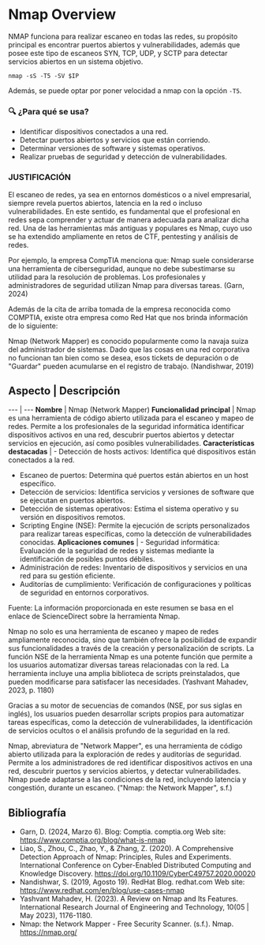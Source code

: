 # Nmap Overview

NMAP funciona para realizar escaneo en todas las redes, su propósito principal es encontrar puertos abiertos y vulnerabilidades, además que posee este tipo de escaneos SYN, TCP, UDP, y SCTP para detectar servicios abiertos en un sistema objetivo.
```
nmap -sS -T5 -SV $IP
```

Además, se puede optar por poner velocidad a nmap con la opción `-T5`.

### 🔍 ¿Para qué se usa?
- Identificar dispositivos conectados a una red.
- Detectar puertos abiertos y servicios que están corriendo.
- Determinar versiones de software y sistemas operativos.
- Realizar pruebas de seguridad y detección de vulnerabilidades.

### JUSTIFICACIÓN
El escaneo de redes, ya sea en entornos domésticos o a nivel empresarial, siempre revela puertos abiertos, latencia en la red o incluso vulnerabilidades. En este sentido, es fundamental que el profesional en redes sepa comprender y actuar de manera adecuada para analizar dicha red. Una de las herramientas más antiguas y populares es Nmap, cuyo uso se ha extendido ampliamente en retos de CTF, pentesting y análisis de redes.

Por ejemplo, la empresa CompTIA menciona que: Nmap suele considerarse una herramienta de ciberseguridad, aunque no debe subestimarse su utilidad para la resolución de problemas. Los profesionales y administradores de seguridad utilizan Nmap para diversas tareas. (Garn, 2024)

Además de la cita de arriba tomada de la empresa reconocida como COMPTIA, existe otra empresa como Red Hat que nos brinda información de lo siguiente:

Nmap (Network Mapper) es conocido popularmente como la navaja suiza del administrador de sistemas. Dado que las cosas en una red corporativa no funcionan tan bien como se desea, esos tickets de depuración o de "Guardar" pueden acumularse en el registro de trabajo. (Nandishwar, 2019)

## Aspecto | Descripción
--- | ---
**Nombre** | Nmap (Network Mapper)
**Funcionalidad principal** | Nmap es una herramienta de código abierto utilizada para el escaneo y mapeo de redes. Permite a los profesionales de la seguridad informática identificar dispositivos activos en una red, descubrir puertos abiertos y detectar servicios en ejecución, así como posibles vulnerabilidades.
**Características destacadas** | - Detección de hosts activos: Identifica qué dispositivos están conectados a la red.  
- Escaneo de puertos: Determina qué puertos están abiertos en un host específico.  
- Detección de servicios: Identifica servicios y versiones de software que se ejecutan en puertos abiertos.  
- Detección de sistemas operativos: Estima el sistema operativo y su versión en dispositivos remotos.  
- Scripting Engine (NSE): Permite la ejecución de scripts personalizados para realizar tareas específicas, como la detección de vulnerabilidades conocidas.
**Aplicaciones comunes** | - Seguridad informática: Evaluación de la seguridad de redes y sistemas mediante la identificación de posibles puntos débiles.  
- Administración de redes: Inventario de dispositivos y servicios en una red para su gestión eficiente.  
- Auditorías de cumplimiento: Verificación de configuraciones y políticas de seguridad en entornos corporativos.

Fuente: La información proporcionada en este resumen se basa en el enlace de ScienceDirect sobre la herramienta Nmap.

Nmap no solo es una herramienta de escaneo y mapeo de redes ampliamente reconocida, sino que también ofrece la posibilidad de expandir sus funcionalidades a través de la creación y personalización de scripts. La función NSE de la herramienta Nmap es una potente función que permite a los usuarios automatizar diversas tareas relacionadas con la red. La herramienta incluye una amplia biblioteca de scripts preinstalados, que pueden modificarse para satisfacer las necesidades. (Yashvant Mahadev, 2023, p. 1180)

Gracias a su motor de secuencias de comandos (NSE, por sus siglas en inglés), los usuarios pueden desarrollar scripts propios para automatizar tareas específicas, como la detección de vulnerabilidades, la identificación de servicios ocultos o el análisis profundo de la seguridad en la red.

Nmap, abreviatura de "Network Mapper", es una herramienta de código abierto utilizada para la exploración de redes y auditorías de seguridad. Permite a los administradores de red identificar dispositivos activos en una red, descubrir puertos y servicios abiertos, y detectar vulnerabilidades. Nmap puede adaptarse a las condiciones de la red, incluyendo latencia y congestión, durante un escaneo. ("Nmap: the Network Mapper", s.f.)

## Bibliografía
- Garn, D. (2024, Marzo 6). Blog: Comptia. comptia.org Web site: https://www.comptia.org/blog/what-is-nmap
- Liao, S., Zhou, C., Zhao, Y., & Zhang, Z. (2020). A Comprehensive Detection Approach of Nmap: Principles, Rules and Experiments. International Conference on Cyber-Enabled Distributed Computing and Knowledge Discovery. https://doi.org/10.1109/CyberC49757.2020.00020
- Nandishwar, S. (2019, Agosto 19). RedHat Blog. redhat.com Web site: https://www.redhat.com/en/blog/use-cases-nmap
- Yashvant Mahadev, H. (2023). A Review on Nmap and Its Features. International Research Journal of Engineering and Technology, 10(05 | May 2023), 1176-1180.
- Nmap: the Network Mapper - Free Security Scanner. (s.f.). Nmap. https://nmap.org/



